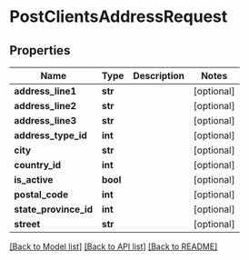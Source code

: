 # PostClientsAddressRequest

## Properties
Name | Type | Description | Notes
------------ | ------------- | ------------- | -------------
**address_line1** | **str** |  | [optional] 
**address_line2** | **str** |  | [optional] 
**address_line3** | **str** |  | [optional] 
**address_type_id** | **int** |  | [optional] 
**city** | **str** |  | [optional] 
**country_id** | **int** |  | [optional] 
**is_active** | **bool** |  | [optional] 
**postal_code** | **int** |  | [optional] 
**state_province_id** | **int** |  | [optional] 
**street** | **str** |  | [optional] 

[[Back to Model list]](../README.md#documentation-for-models) [[Back to API list]](../README.md#documentation-for-api-endpoints) [[Back to README]](../README.md)

